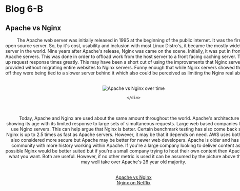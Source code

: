 <html>
<style> div{ width: 800; word-wrap: break-word; } div.a{ text-align: center; }
	</style>
<head>
</head>
<body>	
	<h1>Blog 6-B</h1>
	<h2>Apache vs Nginx</h2>
<div>
<p>
	&#x2003; &#x2003; The Apache web server was initially released in 1995 at the beginning of the public internet. It was the first major
	open source server. So, by it's cost, usability and inclusion with most Linux Distro's, it became the mostly widely used server 
	in the world. Nine years after Apache's release, Nginx was came on the scene. Initially, it was put in front of Apache servers. This
	was done in order to offload work from the host server to a front facing caching server. This sped up request response times greatly. This
	may have been a short cut of using the improvements that Nginx servers provided without migrating entire websites to Nginx servers. Funny
	enough that while Nginx servers showed themselves off they were being tied to a slower server behind it which also could be perceived
	as limiting the Nginx real abilities.
<br>
<br>
	<div class=a>
	<img src="https://kinsta.com/wp-content/uploads/2019/06/web-server-usage.png" alt="Apache vs Nginx over time">
	
	</div>
<br>
<br>
	&#x2003; &#x2003; Today, Apache and Nginx are used about the same amount throughout the world. Apache's architecture seems to showing its
	age with its limited response to large sets of simultaneous requests. Large web based companies like Netflix use Nginx servers. This can 
	help argue that Nginx is better. Certain benchmark testing has also come back showing Nginx is up to 2.5 times as fast as Apache servers.
	However, it may be that it depends on need. AWS uses both. Nginx is also considered more secure but Apache may be better for newer
	web developers. Apache is older and has a larger community with more history working within Apache. If you're a large company looking to 
	deliver content as fast as possible Nginx would be better suited but if you're a small company trying to host their own content then 
	Apache may be what you want. Both are useful. However, if no other metric is used it can be assumed by the picture above that Nginx may well
	take over Apache's 26 year old majority.
<br>
<br>
	
	
</p>

<a href="https://kinsta.com/blog/nginx-vs-apache/">Apache vs Nginx</a></a>
<br>
<a href="https://www.nginx.com/blog/why-netflix-chose-nginx-as-the-heart-of-its-cdn/">Nginx on Netflix</a></a>
<br>
</div>
</body>
</html>
